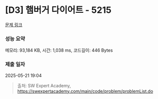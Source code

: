 # [D3] 햄버거 다이어트 - 5215 

[문제 링크](https://swexpertacademy.com/main/code/problem/problemDetail.do?contestProbId=AWT-lPB6dHUDFAVT) 

### 성능 요약

메모리: 93,184 KB, 시간: 1,038 ms, 코드길이: 446 Bytes

### 제출 일자

2025-05-21 19:04



> 출처: SW Expert Academy, https://swexpertacademy.com/main/code/problem/problemList.do